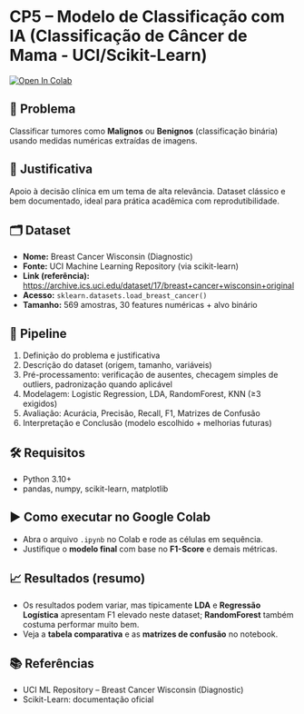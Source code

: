 # CP5 – Modelo de Classificação com IA (Classificação de Câncer de Mama - UCI/Scikit-Learn)

[![Open In Colab](https://colab.research.google.com/assets/colab-badge.svg)](
https://colab.research.google.com/github/pedrinzz10/cp5-ia/blob/main/CP5_Projeto_Classificacao_Cancer_Mama.ipynb
)


## 📌 Problema
Classificar tumores como **Malignos** ou **Benignos** (classificação binária) usando medidas numéricas extraídas de imagens.

## 🎯 Justificativa
Apoio à decisão clínica em um tema de alta relevância. Dataset clássico e bem documentado, ideal para prática acadêmica com reprodutibilidade.

## 🗂️ Dataset
- **Nome:** Breast Cancer Wisconsin (Diagnostic)
- **Fonte:** UCI Machine Learning Repository (via scikit-learn)
- **Link (referência):** https://archive.ics.uci.edu/dataset/17/breast+cancer+wisconsin+original
- **Acesso:** `sklearn.datasets.load_breast_cancer()`
- **Tamanho:** 569 amostras, 30 features numéricas + alvo binário

## 🧪 Pipeline
1. Definição do problema e justificativa
2. Descrição do dataset (origem, tamanho, variáveis)
3. Pré-processamento: verificação de ausentes, checagem simples de outliers, padronização quando aplicável
4. Modelagem: Logistic Regression, LDA, RandomForest, KNN (≥3 exigidos)
5. Avaliação: Acurácia, Precisão, Recall, F1, Matrizes de Confusão
6. Interpretação e Conclusão (modelo escolhido + melhorias futuras)

## 🛠️ Requisitos
- Python 3.10+
- pandas, numpy, scikit-learn, matplotlib

## ▶️ Como executar no Google Colab
- Abra o arquivo `.ipynb` no Colab e rode as células em sequência.
- Justifique o **modelo final** com base no **F1-Score** e demais métricas.

## 📈 Resultados (resumo)
- Os resultados podem variar, mas tipicamente **LDA** e **Regressão Logística** apresentam F1 elevado neste dataset; **RandomForest** também costuma performar muito bem.
- Veja a **tabela comparativa** e as **matrizes de confusão** no notebook.

## 📚 Referências
- UCI ML Repository – Breast Cancer Wisconsin (Diagnostic)
- Scikit-Learn: documentação oficial
